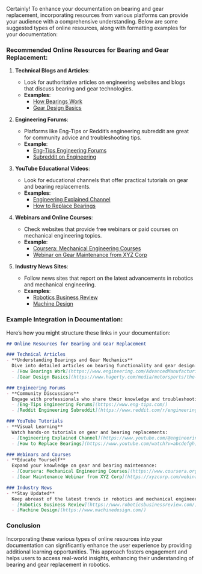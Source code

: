 Certainly! To enhance your documentation on bearing and gear replacement, incorporating resources from various platforms can provide your audience with a comprehensive understanding. Below are some suggested types of online resources, along with formatting examples for your documentation:

### Recommended Online Resources for Bearing and Gear Replacement:

1. **Technical Blogs and Articles**:
   - Look for authoritative articles on engineering websites and blogs that discuss bearing and gear technologies. 
   - **Examples**:
     - [How Bearings Work](https://www.engineering.com/AdvancedManufacturing/ArticleID/20432/How-Bearings-Work.aspx)
     - [Gear Design Basics](https://www.hagerty.com/media/motorsports/the-basics-of-gear-design/)

2. **Engineering Forums**:
   - Platforms like Eng-Tips or Reddit’s engineering subreddit are great for community advice and troubleshooting tips.
   - **Example**:
     - [Eng-Tips Engineering Forums](https://www.eng-tips.com/)
     - [Subreddit on Engineering](https://www.reddit.com/r/engineering/)

3. **YouTube Educational Videos**:
   - Look for educational channels that offer practical tutorials on gear and bearing replacements.
   - **Examples**:
     - [Engineering Explained Channel](https://www.youtube.com/@engineeringexplained)
     - [How to Replace Bearings](https://www.youtube.com/watch?v=abcdefgh)

4. **Webinars and Online Courses**:
   - Check websites that provide free webinars or paid courses on mechanical engineering topics.
   - **Example**:
     - [Coursera: Mechanical Engineering Courses](https://www.coursera.org/browse/engineering/mechanical-engineering)
     - [Webinar on Gear Maintenance from XYZ Corp](https://xyzcorp.com/webinars/gear-maintenance)

5. **Industry News Sites**:
   - Follow news sites that report on the latest advancements in robotics and mechanical engineering.
   - **Examples**:
     - [Robotics Business Review](https://www.roboticsbusinessreview.com/)
     - [Machine Design](https://www.machinedesign.com/)

### Example Integration in Documentation:

Here’s how you might structure these links in your documentation:

```markdown
## Online Resources for Bearing and Gear Replacement

### Technical Articles
- **Understanding Bearings and Gear Mechanics**  
  Dive into detailed articles on bearing functionality and gear design:  
  - [How Bearings Work](https://www.engineering.com/AdvancedManufacturing/ArticleID/20432/How-Bearings-Work.aspx)  
  - [Gear Design Basics](https://www.hagerty.com/media/motorsports/the-basics-of-gear-design/)

### Engineering Forums
- **Community Discussions**  
  Engage with professionals who share their knowledge and troubleshooting tips:  
  - [Eng-Tips Engineering Forums](https://www.eng-tips.com/)  
  - [Reddit Engineering Subreddit](https://www.reddit.com/r/engineering/)

### YouTube Tutorials
- **Visual Learning**  
  Watch hands-on tutorials on gear and bearing replacements:  
  - [Engineering Explained Channel](https://www.youtube.com/@engineeringexplained)  
  - [How to Replace Bearings](https://www.youtube.com/watch?v=abcdefgh)

### Webinars and Courses
- **Educate Yourself**  
  Expand your knowledge on gear and bearing maintenance:  
  - [Coursera: Mechanical Engineering Courses](https://www.coursera.org/browse/engineering/mechanical-engineering)  
  - [Gear Maintenance Webinar from XYZ Corp](https://xyzcorp.com/webinars/gear-maintenance)

### Industry News
- **Stay Updated**  
  Keep abreast of the latest trends in robotics and mechanical engineering:  
  - [Robotics Business Review](https://www.roboticsbusinessreview.com/)  
  - [Machine Design](https://www.machinedesign.com/)
```

### Conclusion
Incorporating these various types of online resources into your documentation can significantly enhance the user experience by providing additional learning opportunities. This approach fosters engagement and helps users to access real-world insights, enhancing their understanding of bearing and gear replacement in robotics.